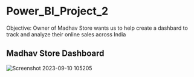 # Power_BI_Project_2

Objective:
Owner of Madhav Store wants us to help create a dashbard to track and analyze their online sales across India

## Madhav Store Dashboard
![Screenshot 2023-09-10 105205](https://github.com/NavaneethShetty25/Power_BI_Project_2/assets/137690434/944a518e-4286-4646-8e29-e13f36bbc267)
